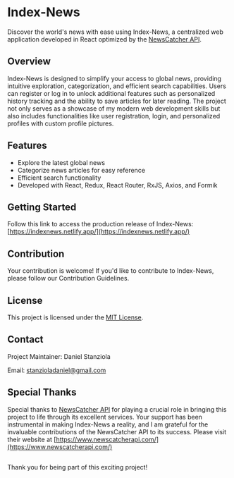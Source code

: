 # Index-News

Discover the world's news with ease using Index-News, a centralized web application developed in React optimized by the [NewsCatcher API](https://www.newscatcherapi.com/).

## Overview

Index-News is designed to simplify your access to global news, providing intuitive exploration, categorization, and efficient search capabilities. Users can register or log in to unlock additional features such as personalized history tracking and the ability to save articles for later reading. The project not only serves as a showcase of my modern web development skills but also includes functionalities like user registration, login, and personalized profiles with custom profile pictures.

## Features

- Explore the latest global news
- Categorize news articles for easy reference
- Efficient search functionality
- Developed with React, Redux, React Router, RxJS, Axios, and Formik

## Getting Started

Follow this link to access the production release of Index-News: [https://indexnews.netlify.app/](https://indexnews.netlify.app/)

## Contribution

Your contribution is welcome! If you'd like to contribute to Index-News, please follow our Contribution Guidelines.

## License

This project is licensed under the [MIT License](https://opensource.org/license/mit/).

## Contact

Project Maintainer: Daniel Stanziola

Email: stanzioladaniel@gmail.com

## Special Thanks

Special thanks to [NewsCatcher API](https://www.newscatcherapi.com/) for playing a crucial role in bringing this project to life through its excellent services. 
Your support has been instrumental in making Index-News a reality, and I am grateful for the invaluable contributions of the 
NewsCatcher API to its success. Please visit their website at [https://www.newscatcherapi.com/](https://www.newscatcherapi.com/)

##

Thank you for being part of this exciting project!
